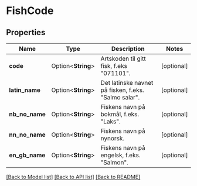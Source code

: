 # FishCode

## Properties

Name | Type | Description | Notes
------------ | ------------- | ------------- | -------------
**code** | Option<**String**> | Artskoden til gitt fisk, f.eks \"071101\". | [optional]
**latin_name** | Option<**String**> | Det latinske navnet på fisken, f.eks. \"Salmo salar\". | [optional]
**nb_no_name** | Option<**String**> | Fiskens navn på bokmål, f.eks. \"Laks\". | [optional]
**nn_no_name** | Option<**String**> | Fiskens navn på nynorsk. | [optional]
**en_gb_name** | Option<**String**> | Fiskens navn på engelsk, f.eks. \"Salmon\". | [optional]

[[Back to Model list]](../README.md#documentation-for-models) [[Back to API list]](../README.md#documentation-for-api-endpoints) [[Back to README]](../README.md)


